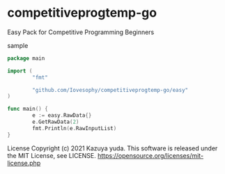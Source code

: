 # competitiveprogtemp-go

Easy Pack for Competitive Programming Beginners

sample

```Go
package main

import (
        "fmt"

        "github.com/Iovesophy/competitiveprogtemp-go/easy"
)

func main() {
        e := easy.RawData{}
        e.GetRawData(2)
        fmt.Println(e.RawInputList)
}
```

License
Copyright (c) 2021 Kazuya yuda. This software is released under the MIT License, see LICENSE. https://opensource.org/licenses/mit-license.php
